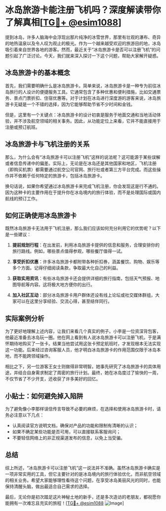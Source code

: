 # 冰岛旅游卡能注册飞机吗？深度解读带你了解真相[[TG💪+ @esim1088](https://t.me/s/esim1088)]

提到冰岛，许多人脑海中会浮现出那片纯净的冰雪世界，那里有壮观的瀑布、奇异的地热温泉以及令人叹为观止的极光。作为一个越来越受欢迎的旅游目的地，冰岛吸引着来自世界各地的游客。然而，最近关于“冰岛旅游卡是否可以注册飞机”的问题引起了广泛讨论。今天，我们就来深入探讨一下这个问题，帮助大家解开疑惑。

## 冰岛旅游卡的基本概念

首先，我们需要明确什么是冰岛旅游卡。简单来说，冰岛旅游卡是一种专为前往冰岛旅行的人设计的便捷服务工具。它通常包含了多种优惠和便利措施，比如交通票务、景点门票折扣、住宿优惠等。对于计划在冰岛进行深度游的游客来说，冰岛旅游卡无疑是一个不错的选择，因为它能够帮助节省不少时间和金钱。

但是，这里有一个关键点：冰岛旅游卡的设计初衷是服务于地面交通和当地活动体验，并不涉及航空领域的相关事务。因此，从功能定位上来看，它并不能直接用于注册或预订航班。

## 冰岛旅游卡与飞机注册的关系

那么，为什么会有“冰岛旅游卡可以注册飞机”这样的说法呢？这可能源于某些误解或者信息传递中的偏差。实际上，无论是在冰岛还是其他国家和地区，飞机注册（即购买机票）都需要通过航空公司官网、旅行社或者第三方平台完成。而这些操作并不依赖于任何特定的旅游卡，包括冰岛旅游卡。

换句话说，如果你希望通过冰岛旅游卡来完成飞机注册，你会发现这是行不通的。因为这种卡的主要作用在于提升你在冰岛境内的旅行体验，而不是处理国际或国内航线的预订工作。

## 如何正确使用冰岛旅游卡

既然冰岛旅游卡无法用于飞机注册，那么我们应该如何充分利用它的优势呢？以下是一些建议：

1. **提前规划行程**：在出发前，利用冰岛旅游卡提供的信息和服务，合理安排你的旅行路线。例如，哪些景点值得参观，哪些餐厅值得一试。
   
2. **享受折扣优惠**：许多冰岛旅游卡都附带各种折扣券，涵盖餐饮、购物、娱乐等多个方面。记得仔细阅读条款，争取最大化自己的利益。

3. **获取实用资讯**：有些冰岛旅游卡还会提供详细的旅行指南，包括天气预报、地图导航等内容。这将极大地方便你的出行。

4. **加入社区互动**：部分冰岛旅游卡用户群体还设有线上论坛或社交媒体群组，大家可以在这里分享经验、交流心得，甚至结伴同行。

## 实际案例分析

为了更好地理解上述内容，让我们来看几个真实的例子。小李是一位资深背包客，他最近准备去冰岛玩一圈。他在网上看到有人说冰岛旅游卡可以注册飞机，于是满怀期待地购买了一张卡。结果当他尝试用这张卡预定航班时，才发现根本无法实现这一功能。后来经过咨询客服人员，他才明白冰岛旅游卡的作用范围仅限于冰岛本地，而不能跨领域操作。

相比之下，另一位游客王女士则做得非常明智。她事先研究了冰岛旅游卡的具体用途，并结合自身需求制定了周密的旅行计划。最终，她在冰岛度过了愉快的一周，不仅节省了不少开支，还收获了许多美好的回忆。

## 小贴士：如何避免掉入陷阱

为了避免像小李那样误信传言导致不必要的麻烦，在选择和使用冰岛旅游卡时，请务必注意以下几点：

- 认真阅读官方说明文档，确保对产品的功能和限制有清晰的认识；
- 如果不确定某些功能是否可用，可以直接联系客服询问；
- 不要轻信网络上的非正规渠道发布的信息，以免上当受骗。

## 总结

综上所述，“冰岛旅游卡可以注册飞机”这一说法并不准确。虽然冰岛旅游卡确实是一项非常实用的工具，但它主要针对的是冰岛境内的旅行体验优化，而非航空领域的相关业务。希望大家能够理性看待这个问题，在享受冰岛美丽风光的同时，也能保持清醒头脑，做出最适合自己需求的选择。

最后，无论你是初次踏足这片神秘土地的新手，还是多次造访的老朋友，都祝愿你能拥有一次难忘且充实的旅程！[[TG💪+ @esim1088](https://t.me/s/esim1088) ![Image](https://i.postimg.cc/4NQfJmqS/Snipaste-2025-05-13-00-14-12.png)]
